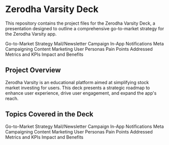 
# Zerodha Varsity Deck

This repository contains the project files for the Zerodha Varsity Deck, a presentation designed to outline a comprehensive go-to-market strategy for the Zerodha Varsity app.


Go-to-Market Strategy
Mail/Newsletter Campaign
In-App Notifications
Meta Campaigning
Content Marketing
User Personas
Pain Points Addressed
Metrics and KPIs
Impact and Benefits


## Project Overview

Zerodha Varsity is an educational platform aimed at simplifying stock market investing for users. This deck presents a strategic roadmap to enhance user experience, drive user engagement, and expand the app's reach.
## Topics Covered in the Deck

Go-to-Market Strategy
Mail/Newsletter Campaign
In-App Notifications
Meta Campaigning
Content Marketing
User Personas
Pain Points Addressed
Metrics and KPIs
Impact and Benefits